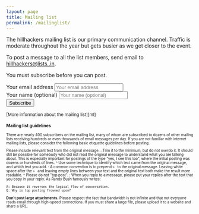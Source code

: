 ```yaml
---
layout: page
title: Mailing list
permalink: /mailinglist/
---
```


The hillhackers mailing list is our primary communication channel.  Traffic is
moderate throughout the year but gets busier as we get closer to the event.

To post a message to all the list members, send email to
[hillhackers@lists..in](mailto:hillhackers@lists..in).


You must subscribe before you can post.

<form class="form-inline" method="POST" action="https://lists..in/mailman/subscribe/hillhackers">
  <div class="form-group">
    <label for="email" class="sr-only">Your email address</label>
    <input type="email" class="form-control" name="email" placeholder="Your email address" />
  </div>
  <div class="form-group">
    <label for="name" class="sr-only">Your name (optional)</label>
    <input type="text" class="form-control" name="fullname" placeholder="Your name (optional)" />
  </div>
  <button class="btn cta-0" type="submit" name="email-button">Subscribe</button>
</form>
<small>[More information about the mailing list][ml]<small>

[ml]: https://lists..in/mailman/listinfo/hillhackers/

### Mailing list guidelines

There are nearly 400 subscribers on the mailing list, many of whom are
subscribed to dozens of other mailing lists receiving hundreds or even thousands
of email messages per day.  If you are not familiar with internet mailing lists,
please consider the following basic etiquette guidelines before posting.

<!-- Largely borrowed from
     https://www.freebsd.org/doc/en/articles/mailing-list-faq/etiquette.html -->

Please include relevant text from the original message.
: Trim it to the minimum, but do not overdo it.  It should still be possible for
somebody who did not read the original message to understand what you are
talking about.  This is especially important for postings of the type "yes, I
see this too", where the initial posting was dozens or hundreds of lines.
^
Use some technique to identify which text came from the original message, and which text you add.
: A common convention is to prepend ``> `` to the original message.  Leaving
white space after the ``> `` and leaving empty lines between your text and the
original text both make the result more readable.
^
Please do not "top post".
: When you reply to a message, please put your replies after the text that you
copy in your reply.  As Randy Bush famously writes:

```
A: Because it reverses the logical flow of conversation.
Q: Why is top posting frowned upon?
```

**Don't post large attachments.**
Please respect the fact that bandwidth is not infinite and that not everyone
reads email through high-speed connections.  If you must share a large file,
please upload it to a website and share a URL.
